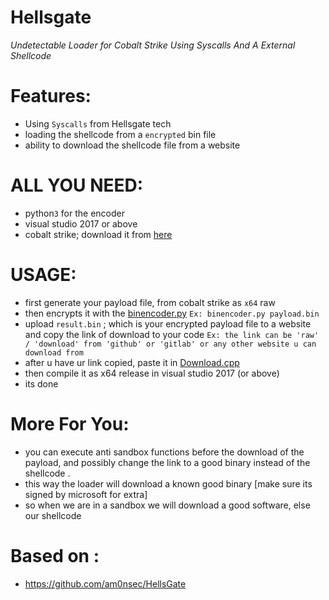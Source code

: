# Hellsgate
*Undetectable Loader for Cobalt Strike Using Syscalls And A External Shellcode*

# Features: 
* Using `Syscalls` from Hellsgate tech
* loading the shellcode from a `encrypted` bin file
* ability to download the shellcode file from a website 

# ALL YOU NEED:
* python`3` for the encoder
* visual studio 2017 or above 
* cobalt strike; download it from [here](https://github.com/JUICY00000/Cobalt4.4)

# USAGE:
* first generate your payload file, from cobalt strike as `x64` raw 
* then encrypts it with the [binencoder.py](https://github.com/JUICY00000/HellLoader/blob/main/HellsGate/binencoder.py)
`Ex: binencoder.py payload.bin` 
* upload `result.bin` ; which is your encrypted payload file to a website and copy the link of download to your code
   `Ex: the link can be 'raw' / 'download' from 'github' or 'gitlab' or any other website u can download from` 
* after u have ur link copied, paste it in [Download.cpp](https://github.com/JUICY00000/HellLoader/blob/b5eca7068d47af8265c26bdf36a1f65783debc63/HellsGate/HellsGate/HellsGate/Download.cpp#L16)
* then compile it as x64 release in visual studio 2017 (or above)
* its done


# More For You:
* you can execute anti sandbox functions before the download of the payload, and possibly change the link to a good binary instead of the shellcode .
* this way the loader will download a known good binary [make sure its signed by microsoft for extra]
* so when we are in a sandbox we will download a good software, else our shellcode

# Based on : 
* https://github.com/am0nsec/HellsGate


